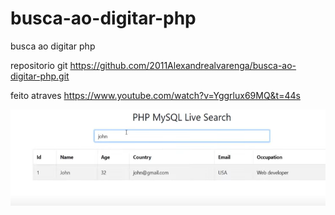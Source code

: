 # busca-ao-digitar-php
busca ao digitar php

repositorio git
https://github.com/2011Alexandrealvarenga/busca-ao-digitar-php.git

feito atraves 
https://www.youtube.com/watch?v=Yggrlux69MQ&t=44s

<img src="img.PNG">